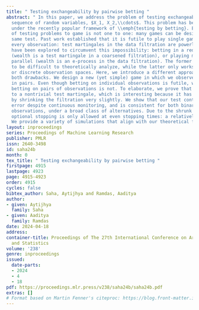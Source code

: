 ```yaml
---
title: " Testing exchangeability by pairwise betting "
abstract: " In this paper, we address the problem of testing exchangeability of a
  sequence of random variables, $X_1, X_2,\\cdots$. This problem has been studied
  under the recently popular framework of \\emph{testing by betting}. But the mapping
  of testing problems to game is not one to one: many games can be designed for the
  same test. Past work established that it is futile to play single game betting on
  every observation: test martingales in the data filtration are powerless. Two avenues
  have been explored to circumvent this impossibility: betting in a reduced filtration
  (wealth is a test martingale in a coarsened filtration), or playing many games in
  parallel (wealth is an e-process in the data filtration). The former has proved
  to be difficult to theoretically analyze, while the latter only works for binary
  or discrete observation spaces. Here, we introduce a different approach that circumvents
  both drawbacks. We design a new (yet simple) game in which we observe the data sequence
  in pairs. Even though betting on individual observations is futile, we show that
  betting on pairs of observations is not. To elaborate, we prove that our game leads
  to a nontrivial test martingale, which is interesting because it has been obtained
  by shrinking the filtration very slightly. We show that our test controls type-1
  error despite continuous monitoring, and is consistent for both binary and continuous
  observations, under a broad class of alternatives. Due to the shrunk filtration,
  optional stopping is only allowed at even stopping times: a relatively minor price.
  We provide a variety of simulations that align with our theoretical findings. "
layout: inproceedings
series: Proceedings of Machine Learning Research
publisher: PMLR
issn: 2640-3498
id: saha24b
month: 0
tex_title: " Testing exchangeability by pairwise betting "
firstpage: 4915
lastpage: 4923
page: 4915-4923
order: 4915
cycles: false
bibtex_author: Saha, Aytijhya and Ramdas, Aaditya
author:
- given: Aytijhya
  family: Saha
- given: Aaditya
  family: Ramdas
date: 2024-04-18
address:
container-title: Proceedings of The 27th International Conference on Artificial Intelligence
  and Statistics
volume: '238'
genre: inproceedings
issued:
  date-parts:
  - 2024
  - 4
  - 18
pdf: https://proceedings.mlr.press/v238/saha24b/saha24b.pdf
extras: []
# Format based on Martin Fenner's citeproc: https://blog.front-matter.io/posts/citeproc-yaml-for-bibliographies/
---
```

